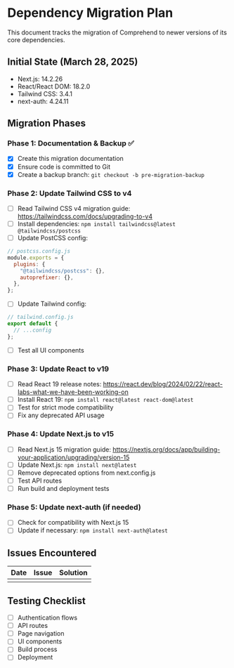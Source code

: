 # Dependency Migration Plan

This document tracks the migration of Comprehend to newer versions of its core dependencies.

## Initial State (March 28, 2025)

- Next.js: 14.2.26
- React/React DOM: 18.2.0
- Tailwind CSS: 3.4.1
- next-auth: 4.24.11

## Migration Phases

### Phase 1: Documentation & Backup ✅

- [x] Create this migration documentation
- [x] Ensure code is committed to Git
- [x] Create a backup branch: `git checkout -b pre-migration-backup`

### Phase 2: Update Tailwind CSS to v4

- [ ] Read Tailwind CSS v4 migration guide: https://tailwindcss.com/docs/upgrading-to-v4
- [ ] Install dependencies: `npm install tailwindcss@latest @tailwindcss/postcss`
- [ ] Update PostCSS config:

```js
// postcss.config.js
module.exports = {
  plugins: {
    "@tailwindcss/postcss": {},
    autoprefixer: {},
  },
};
```

- [ ] Update Tailwind config:

```js
// tailwind.config.js
export default {
  // ...config
};
```

- [ ] Test all UI components

### Phase 3: Update React to v19

- [ ] Read React 19 release notes: https://react.dev/blog/2024/02/22/react-labs-what-we-have-been-working-on
- [ ] Install React 19: `npm install react@latest react-dom@latest`
- [ ] Test for strict mode compatibility
- [ ] Fix any deprecated API usage

### Phase 4: Update Next.js to v15

- [ ] Read Next.js 15 migration guide: https://nextjs.org/docs/app/building-your-application/upgrading/version-15
- [ ] Update Next.js: `npm install next@latest`
- [ ] Remove deprecated options from next.config.js
- [ ] Test API routes
- [ ] Run build and deployment tests

### Phase 5: Update next-auth (if needed)

- [ ] Check for compatibility with Next.js 15
- [ ] Update if necessary: `npm install next-auth@latest`

## Issues Encountered

| Date | Issue | Solution |
| ---- | ----- | -------- |
|      |       |          |

## Testing Checklist

- [ ] Authentication flows
- [ ] API routes
- [ ] Page navigation
- [ ] UI components
- [ ] Build process
- [ ] Deployment
